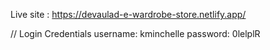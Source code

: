 Live site : https://devaulad-e-wardrobe-store.netlify.app/

// Login Credentials
username: kminchelle
password: 0lelplR
